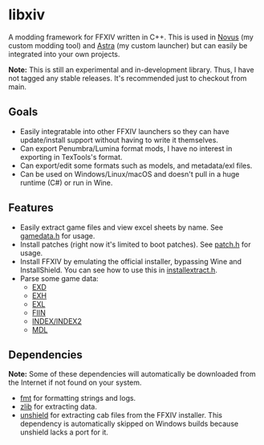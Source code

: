 # libxiv
A modding framework for FFXIV written in C++. This is used in [Novus](https://git.sr.ht/~redstrate/novus) (my custom modding tool) and
[Astra](https://git.sr.ht/~redstrate/astra) (my custom launcher) but can easily be integrated into your own projects.

**Note:** This is still an experimental and in-development library. Thus, I have not tagged any stable releases. It's recommended just to checkout from main.

## Goals
* Easily integratable into other FFXIV launchers so they can have update/install support without having to write it themselves.
* Can export Penumbra/Lumina format mods, I have no interest in exporting in TexTools's format.
* Can export/edit some formats such as models, and metadata/exl files.
* Can be used on Windows/Linux/macOS and doesn't pull in a huge runtime (C#) or run in Wine.

## Features
* Easily extract game files and view excel sheets by name. See [gamedata.h](include/gamedata.h) for usage.
* Install patches (right now it's limited to boot patches). See [patch.h](include/patch.h) for usage.
* Install FFXIV by emulating the official installer, bypassing Wine and InstallShield. You can see how to use this in [installextract.h](include/installextract.h).
* Parse some game data:
  * [EXD](include/exdparser.h)
  * [EXH](include/exhparser.h)
  * [EXL](include/exlparser.h)
  * [FIIN](include/fiinparser.h)
  * [INDEX/INDEX2](include/indexparser.h)
  * [MDL](include/mdlparser.h)

## Dependencies
**Note:** Some of these dependencies will automatically be downloaded from the Internet if not found
on your system.

* [fmt](https://fmt.dev/latest/index.html) for formatting strings and logs.
* [zlib](https://www.zlib.net) for extracting data.
* [unshield](https://github.com/twogood/unshield) for extracting cab files from the FFXIV installer. This dependency is automatically skipped on Windows builds
because unshield lacks a port for it.
